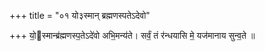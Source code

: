 +++
title = "०१ यो३स्मान् ब्रह्मणस्पतेऽदेवो"

+++
यो॒स्मान्ब्र॑ह्मणस्प॒तेऽदे॑वो अभि॒मन्य॑ते। सर्वं॒ तं र॑न्धयासि मे॒ यज॑मानाय सुन्व॒ते ॥